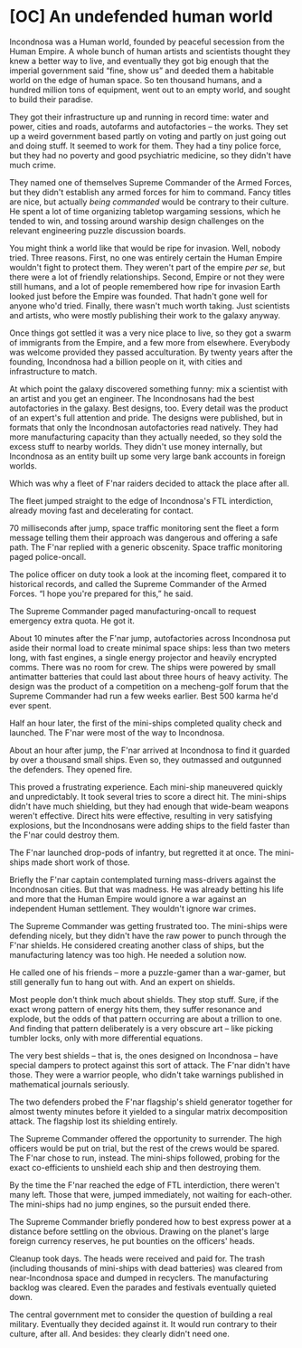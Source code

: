 # [OC] An undefended human world

Incondnosa was a Human world, founded by peaceful secession from the Human Empire.  A whole bunch of human artists and scientists thought they knew a better way to live, and eventually they got big enough that the imperial government said “fine, show us” and deeded them a habitable world on the edge of human space.  So ten thousand humans, and a hundred million tons of equipment, went out to an empty world, and sought to build their paradise.

They got their infrastructure up and running in record time: water and power, cities and roads, autofarms and autofactories – the works.  They set up a weird government based partly on voting and partly on just going out and doing stuff.  It seemed to work for them.  They had a tiny police force, but they had no poverty and good psychiatric medicine, so they didn't have much crime.

They named one of themselves Supreme Commander of the Armed Forces, but they didn't establish any armed forces for him to command.  Fancy titles are nice, but actually *being commanded* would be contrary to their culture.  He spent a lot of time organizing tabletop wargaming sessions, which he tended to win, and tossing around warship design challenges on the relevant engineering puzzle discussion boards.

You might think a world like that would be ripe for invasion.  Well, nobody tried.  Three reasons.  First, no one was entirely certain the Human Empire wouldn't fight to protect them.  They weren't part of the empire *per se*, but there were a lot of friendly relationships.  Second, Empire or not they were still humans, and a lot of people remembered how ripe for invasion Earth looked just before the Empire was founded.  That hadn't gone well for anyone who'd tried.  Finally, there wasn't much worth taking.  Just scientists and artists, who were mostly publishing their work to the galaxy anyway.

Once things got settled it was a very nice place to live, so they got a swarm of immigrants from the Empire, and a few more from elsewhere.  Everybody was welcome provided they passed acculturation.  By twenty years after the founding, Incondnosa had a billion people on it, with cities and infrastructure to match.

At which point the galaxy discovered something funny: mix a scientist with an artist and you get an engineer.  The Incondnosans had the best autofactories in the galaxy.  Best designs, too.  Every detail was the product of an expert's full attention and pride.  The designs were published, but in formats that only the Incondnosan autofactories read natively.  They had more manufacturing capacity than they actually needed, so they sold the excess stuff to nearby worlds.  They didn't use money internally, but Incondnosa as an entity built up some very large bank accounts in foreign worlds.

Which was why a fleet of F'nar raiders decided to attack the place after all.

The fleet jumped straight to the edge of Incondnosa's FTL interdiction, already moving fast and decelerating for contact.

70 milliseconds after jump, space traffic monitoring sent the fleet a form message telling them their approach was dangerous and offering a safe path.  The F'nar replied with a generic obscenity.  Space traffic monitoring paged police-oncall.

The police officer on duty took a look at the incoming fleet, compared it to historical records, and called the Supreme Commander of the Armed Forces.  “I hope you're prepared for this,” he said.

The Supreme Commander paged manufacturing-oncall to request emergency extra quota.  He got it.

About 10 minutes after the F'nar jump, autofactories across Incondnosa put aside their normal load to create minimal space ships: less than two meters long, with fast engines, a single energy projector and heavily encrypted comms.  There was no room for crew.  The ships were powered by small antimatter batteries that could last about three hours of heavy activity.  The design was the product of a competition on a mecheng-golf forum that the Supreme Commander had run a few weeks earlier.  Best 500 karma he'd ever spent.

Half an hour later, the first of the mini-ships completed quality check and launched.  The F'nar were most of the way to Incondnosa.

About an hour after jump, the F'nar arrived at Incondnosa to find it guarded by over a thousand small ships.  Even so, they outmassed and outgunned the defenders.  They opened fire.

This proved a frustrating experience.  Each mini-ship maneuvered quickly and unpredictably.  It took several tries to score a direct hit.  The mini-ships didn't have much shielding, but they had enough that wide-beam weapons weren't effective.  Direct hits were effective, resulting in very satisfying explosions, but the Incondnosans were adding ships to the field faster than the F'nar could destroy them.

The F'nar launched drop-pods of infantry, but regretted it at once.  The mini-ships made short work of those.

Briefly the F'nar captain contemplated turning mass-drivers against the Incondnosan cities.  But that was madness.  He was already betting his life and more that the Human Empire would ignore a war against an independent Human settlement.  They wouldn't ignore war crimes.

The Supreme Commander was getting frustrated too.  The mini-ships were defending nicely, but they didn't have the raw power to punch through the F'nar shields.  He considered creating another class of ships, but the manufacturing latency was too high.  He needed a solution now.

He called one of his friends – more a puzzle-gamer than a war-gamer, but still generally fun to hang out with.  And an expert on shields.

Most people don't think much about shields.  They stop stuff.  Sure, if the exact wrong pattern of energy hits them, they suffer resonance and explode, but the odds of that pattern occurring are about a trillion to one.  And finding that pattern deliberately is a very obscure art – like picking tumbler locks, only with more differential equations.

The very best shields – that is, the ones designed on Incondnosa – have special dampers to protect against this sort of attack.  The F'nar didn't have those.  They were a warrior people, who didn't take warnings published in mathematical journals seriously.

The two defenders probed the F'nar flagship's shield generator together for almost twenty minutes before it yielded to a singular matrix decomposition attack.  The flagship lost its shielding entirely.

The Supreme Commander offered the opportunity to surrender.  The high officers would be put on trial, but the rest of the crews would be spared.  The F'nar chose to run, instead.  The mini-ships followed, probing for the exact co-efficients to unshield each ship and then destroying them.

By the time the F'nar reached the edge of FTL interdiction, there weren't many left.  Those that were, jumped immediately, not waiting for each-other.  The mini-ships had no jump engines, so the pursuit ended there.

The Supreme Commander briefly pondered how to best express power at a distance before settling on the obvious.  Drawing on the planet's large foreign currency reserves, he put bounties on the officers' heads.

Cleanup took days.  The heads were received and paid for.  The trash (including thousands of mini-ships with dead batteries) was cleared from near-Incondnosa space and dumped in recyclers.  The manufacturing backlog was cleared.  Even the parades and festivals eventually quieted down.

The central government met to consider the question of building a real military.  Eventually they decided against it.  It would run contrary to their culture, after all.  And besides: they clearly didn't need one.